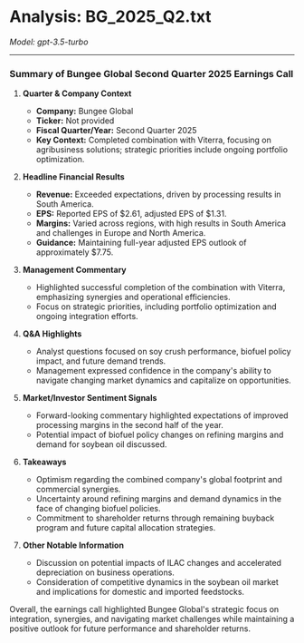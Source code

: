 # Analysis: BG_2025_Q2.txt

*Model: gpt-3.5-turbo*

---

### Summary of Bungee Global Second Quarter 2025 Earnings Call

1. **Quarter & Company Context**
   - **Company:** Bungee Global
   - **Ticker:** Not provided
   - **Fiscal Quarter/Year:** Second Quarter 2025
   - **Key Context:** Completed combination with Viterra, focusing on agribusiness solutions; strategic priorities include ongoing portfolio optimization.

2. **Headline Financial Results**
   - **Revenue:** Exceeded expectations, driven by processing results in South America.
   - **EPS:** Reported EPS of $2.61, adjusted EPS of $1.31.
   - **Margins:** Varied across regions, with high results in South America and challenges in Europe and North America.
   - **Guidance:** Maintaining full-year adjusted EPS outlook of approximately $7.75.

3. **Management Commentary**
   - Highlighted successful completion of the combination with Viterra, emphasizing synergies and operational efficiencies.
   - Focus on strategic priorities, including portfolio optimization and ongoing integration efforts.

4. **Q&A Highlights**
   - Analyst questions focused on soy crush performance, biofuel policy impact, and future demand trends.
   - Management expressed confidence in the company's ability to navigate changing market dynamics and capitalize on opportunities.

5. **Market/Investor Sentiment Signals**
   - Forward-looking commentary highlighted expectations of improved processing margins in the second half of the year.
   - Potential impact of biofuel policy changes on refining margins and demand for soybean oil discussed.

6. **Takeaways**
   - Optimism regarding the combined company's global footprint and commercial synergies.
   - Uncertainty around refining margins and demand dynamics in the face of changing biofuel policies.
   - Commitment to shareholder returns through remaining buyback program and future capital allocation strategies.

7. **Other Notable Information**
   - Discussion on potential impacts of ILAC changes and accelerated depreciation on business operations.
   - Consideration of competitive dynamics in the soybean oil market and implications for domestic and imported feedstocks.

Overall, the earnings call highlighted Bungee Global's strategic focus on integration, synergies, and navigating market challenges while maintaining a positive outlook for future performance and shareholder returns.